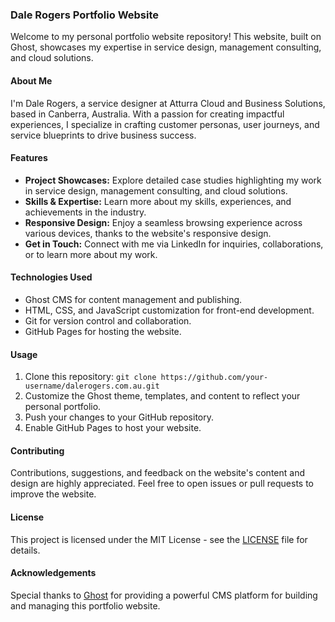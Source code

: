 ### Dale Rogers Portfolio Website

Welcome to my personal portfolio website repository! This website, built on Ghost, showcases my expertise in service design, management consulting, and cloud solutions.

#### About Me
I'm Dale Rogers, a service designer at Atturra Cloud and Business Solutions, based in Canberra, Australia. With a passion for creating impactful experiences, I specialize in crafting customer personas, user journeys, and service blueprints to drive business success.

#### Features
- **Project Showcases:** Explore detailed case studies highlighting my work in service design, management consulting, and cloud solutions.
- **Skills & Expertise:** Learn more about my skills, experiences, and achievements in the industry.
- **Responsive Design:** Enjoy a seamless browsing experience across various devices, thanks to the website's responsive design.
- **Get in Touch:** Connect with me via LinkedIn for inquiries, collaborations, or to learn more about my work.

#### Technologies Used
- Ghost CMS for content management and publishing.
- HTML, CSS, and JavaScript customization for front-end development.
- Git for version control and collaboration.
- GitHub Pages for hosting the website.

#### Usage
1. Clone this repository: `git clone https://github.com/your-username/dalerogers.com.au.git`
2. Customize the Ghost theme, templates, and content to reflect your personal portfolio.
3. Push your changes to your GitHub repository.
4. Enable GitHub Pages to host your website.

#### Contributing
Contributions, suggestions, and feedback on the website's content and design are highly appreciated. Feel free to open issues or pull requests to improve the website.

#### License
This project is licensed under the MIT License - see the [LICENSE](LICENSE) file for details.

#### Acknowledgements
Special thanks to [Ghost](https://ghost.org/) for providing a powerful CMS platform for building and managing this portfolio website.
